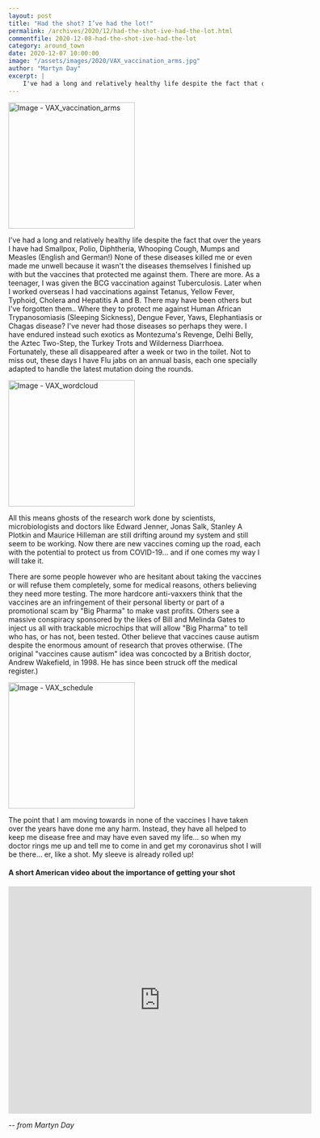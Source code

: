 ```yaml
---
layout: post
title: "Had the shot? I’ve had the lot!"
permalink: /archives/2020/12/had-the-shot-ive-had-the-lot.html
commentfile: 2020-12-08-had-the-shot-ive-had-the-lot
category: around_town
date: 2020-12-07 10:00:00
image: "/assets/images/2020/VAX_vaccination_arms.jpg"
author: "Martyn Day"
excerpt: |
    I've had a long and relatively healthy life despite the fact that over the years I have had Smallpox, Polio, Diphtheria, Whooping Cough, Mumps and Measles (English and German!)
---
```

<a href="/assets/images/2020/VAX_vaccination_arms.jpg" title="Click for a larger image"><img src="/assets/images/2020/VAX_vaccination_arms-thumb.jpg" width="250" alt="Image - VAX_vaccination_arms"  class="photo right"/></a>

I've had a long and relatively healthy life despite the fact that over the years I have had Smallpox, Polio, Diphtheria, Whooping Cough, Mumps and Measles (English and German!) None of these diseases killed me or even made me unwell because it wasn't the diseases themselves I finished up with but the vaccines that protected me against them. There are more. As a teenager, I was given the BCG vaccination against Tuberculosis. Later when I worked overseas I had vaccinations against Tetanus, Yellow Fever, Typhoid, Cholera and Hepatitis A and B. There may have been others but I've forgotten them.. Where they to protect me against Human African Trypanosomiasis (Sleeping Sickness), Dengue Fever, Yaws, Elephantiasis or Chagas disease? I've never had those diseases so perhaps they were. I have endured instead such exotics as Montezuma's Revenge, Delhi Belly, the Aztec Two-Step, the Turkey Trots and Wilderness Diarrhoea.  Fortunately, these all disappeared after a week or two in the toilet. Not to miss out, these days I have Flu jabs on an annual basis, each one specially adapted to handle the latest mutation doing the rounds.

<a href="/assets/images/2020/VAX_wordcloud.jpg" title="Click for a larger image"><img src="/assets/images/2020/VAX_wordcloud-thumb.jpg" width="250" alt="Image - VAX_wordcloud"  class="photo right"/></a>

All this means ghosts of the research work done by scientists, microbiologists and doctors like Edward Jenner, Jonas Salk, Stanley A Plotkin and Maurice Hilleman are still drifting around my system and still seem to be working. Now there are new vaccines coming up the road, each with the potential to protect us from COVID-19...  and if one comes my way I will take it.

There are some people however who are hesitant about taking the vaccines or will refuse them completely, some for medical reasons, others believing they need more testing. The more hardcore anti-vaxxers think that the vaccines are an infringement of their personal liberty or part of a promotional scam by "Big Pharma" to make vast profits.  Others see a massive conspiracy sponsored by the likes of Bill and Melinda Gates to inject us all with trackable microchips that will allow "Big Pharma" to tell who has, or has not, been tested. Other believe that vaccines cause autism despite the enormous amount of research that proves otherwise. (The original "vaccines cause autism" idea was concocted by a British doctor, Andrew Wakefield, in 1998. He has since been struck off the medical register.)

<a href="/assets/images/2020/VAX_schedule.jpg" title="Click for a larger image"><img src="/assets/images/2020/VAX_schedule-thumb.jpg" width="250" alt="Image - VAX_schedule"  class="photo right"/></a>


The point that I am moving towards in none of the vaccines I have taken over the years have done me any harm. Instead, they have all helped to keep me disease free and may have even saved my life... so when my doctor rings me up and tell me to come in and get my coronavirus shot I will be there... er, like a shot. My sleeve is already rolled up!

<div markdown="1" class="box">

#### A short American video about the importance of getting your shot

<iframe width="600" height="450" src="https://www.youtube-nocookie.com/embed/AEX80FNMOfE?rel=0" frameborder="0" allowfullscreen></iframe>

</div>


<cite>-- from Martyn Day</cite>
